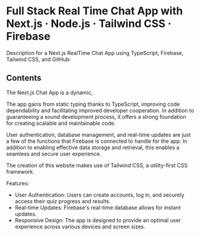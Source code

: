 # Full Stack Real Time Chat App with Next.js · Node.js · Tailwind CSS · Firebase

<!-- ![Copy of Fullstack Chat App with Next.js (8)]() -->


Description for a Next.js RealTime Chat App using TypeScript, Firebase, Tailwind CSS, and GitHub:


<!-- - [Live Project](link here) -->

## Contents

The Next.js Chat App is a dynamic,

The app gains from static typing thanks to TypeScript, improving code dependability and facilitating improved developer cooperation. In addition to guaranteeing a sound development process, it offers a strong foundation for creating scalable and maintainable code.


User authentication, database management, and real-time updates are just a few of the functions that Firebase is connected to handle for the app. In addition to enabling effective data storage and retrieval, this enables a seamless and secure user experience.

The creation of this website makes use of Tailwind CSS, a utility-first CSS framework.

Features:

- User Authentication: Users can create accounts, log in, and securely access their quiz progress and results.
- Real-time Updates: Firebase's real-time database allows for instant updates.
- Responsive Design: The app is designed to provide an optimal user experience across various devices and screen sizes.